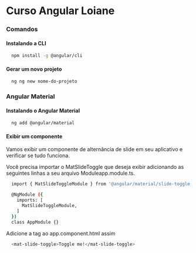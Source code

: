 # Curso Angular Loiane

### Comandos
#### Instalando a CLI

```bash
  npm install -g @angular/cli
```

#### Gerar um novo projeto

```bash
  ng ng new nome-do-projeto
```

### Angular Material

#### Instalando o Angular Material

```bash
  ng add @angular/material
```

#### Exibir um componente

Vamos exibir um componente de alternância de slide em seu aplicativo e verificar se tudo funciona.

Você precisa importar o MatSlideToggle que deseja exibir adicionando as seguintes linhas a seu arquivo Moduleapp.module.ts.

```bash
  import { MatSlideToggleModule } from '@angular/material/slide-toggle';

  @NgModule ({
    imports: [
      MatSlideToggleModule,
    ]
  })
  class AppModule {}

```

Adicione a tag <mat-slide-toggle> ao app.component.html assim

```bash
  <mat-slide-toggle>Toggle me!</mat-slide-toggle>
```



